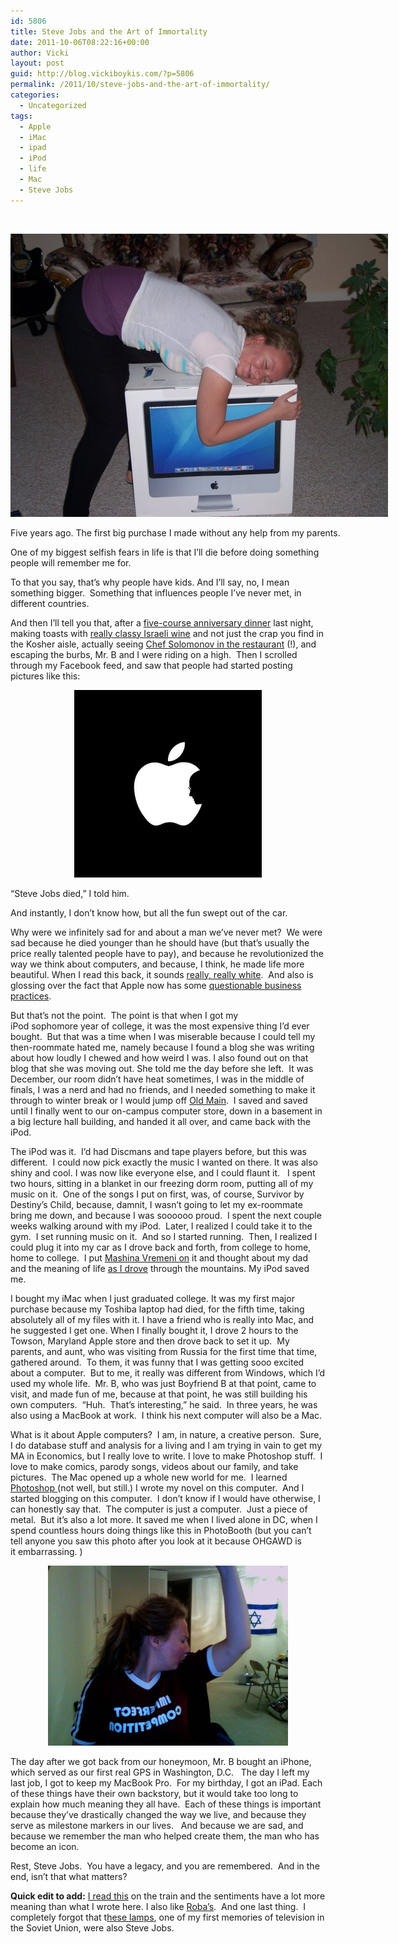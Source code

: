 ```yaml
---
id: 5806
title: Steve Jobs and the Art of Immortality
date: 2011-10-06T08:22:16+00:00
author: Vicki
layout: post
guid: http://blog.vickiboykis.com/?p=5806
permalink: /2011/10/steve-jobs-and-the-art-of-immortality/
categories:
  - Uncategorized
tags:
  - Apple
  - iMac
  - ipad
  - iPod
  - life
  - Mac
  - Steve Jobs
---
```

&nbsp;

<div id="attachment_5807" style="width: 614px" class="wp-caption aligncenter">
  <a href="https://raw.githubusercontent.com/veekaybee/wlb/gh-pages/assets/images/2011/10/n9301935_41461205_8124.jpg"><img class="size-full wp-image-5807" title="n9301935_41461205_8124" src="https://raw.githubusercontent.com/veekaybee/wlb/gh-pages/assets/images/2011/10/n9301935_41461205_8124.jpg" alt="" width="604" height="453" /></a>
  
  <p class="wp-caption-text">
    Five years ago. The first big purchase I made without any help from my parents.
  </p>
</div>

<p style="text-align: left;">
  One of my biggest selfish fears in life is that I&#8217;ll die before doing something people will remember me for.
</p>

<p style="text-align: left;">
  To that you say, that&#8217;s why people have kids. And I&#8217;ll say, no, I mean something bigger.  Something that influences people I&#8217;ve never met, in different countries.
</p>

<p style="text-align: left;">
  And then I&#8217;ll tell you that, after a <a href="http://www.zahavrestaurant.com/" target="_blank">five-course anniversary dinner</a> last night, making toasts with <a href="http://www.binyaminawines.com/" target="_blank">really classy Israeli wine</a> and not just the crap you find in the Kosher aisle, actually seeing <a href="http://www.nytimes.com/2011/09/21/dining/after-a-killing-michael-solomonov-turns-to-israeli-food.html?pagewanted=all" target="_blank">Chef Solomonov in the restaurant</a> (!), and escaping the burbs, Mr. B and I were riding on a high.  Then I scrolled through my Facebook feed, and saw that people had started posting pictures like this:
</p>

<p style="text-align: center;">
  <a href="https://raw.githubusercontent.com/veekaybee/wlb/gh-pages/assets/images/2011/10/301674_10150322842613303_9171233302_8339632_485555707_n.jpg"><img class="aligncenter size-full wp-image-5809" title="301674_10150322842613303_9171233302_8339632_485555707_n" src="https://raw.githubusercontent.com/veekaybee/wlb/gh-pages/assets/images/2011/10/301674_10150322842613303_9171233302_8339632_485555707_n.jpg" alt="" width="300" height="300" /></a>
</p>

<p style="text-align: left;">
  &#8220;Steve Jobs died,&#8221; I told him.
</p>

<p style="text-align: left;">
  And instantly, I don&#8217;t know how, but all the fun swept out of the car.
</p>

<p style="text-align: left;">
  Why were we infinitely sad for and about a man we&#8217;ve never met?  We were sad because he died younger than he should have (but that&#8217;s usually the price really talented people have to pay), and because he revolutionized the way we think about computers, and because, I think, he made life more beautiful. When I read this back, it sounds <a href="http://stuffwhitepeoplelike.com/2008/01/30/39-apple-products/" target="_blank">really, really white</a>.  And also is glossing over the fact that Apple now has some <a href="http://blog.vickiboykis.com/2011/08/02/the-great-news-im-getting-an-ipad-the-terrible-news-im-getting-an-ipad/" target="_blank">questionable business practices</a>.
</p>

<p style="text-align: left;">
  But that&#8217;s not the point.  The point is that when I got my iPod sophomore year of college, it was the most expensive thing I&#8217;d ever bought.  But that was a time when I was miserable because I could tell my then-roommate hated me, namely because I found a blog she was writing about how loudly I chewed and how weird I was. I also found out on that blog that she was moving out. She told me the day before she left.  It was December, our room didn&#8217;t have heat sometimes, I was in the middle of finals, I was a nerd and had no friends, and I needed something to make it through to winter break or I would jump off <a href="http://en.wikipedia.org/wiki/Old_Main_(Pennsylvania_State_University)" target="_blank">Old Main</a>.  I saved and saved until I finally went to our on-campus computer store, down in a basement in a big lecture hall building, and handed it all over, and came back with the iPod.
</p>

<p style="text-align: left;">
  The iPod was it.  I&#8217;d had Discmans and tape players before, but this was different.  I could now pick exactly the music I wanted on there. It was also shiny and cool. I was now like everyone else, and I could flaunt it.   I spent two hours, sitting in a blanket in our freezing dorm room, putting all of my music on it.  One of the songs I put on first, was, of course, Survivor by Destiny&#8217;s Child, because, damnit, I wasn&#8217;t going to let my ex-roommate bring me down, and because I was soooooo proud.  I spent the next couple weeks walking around with my iPod.  Later, I realized I could take it to the gym.  I set running music on it.  And so I started running.  Then, I realized I could plug it into my car as I drove back and forth, from college to home, home to college.  I put <a href="http://blog.vickiboykis.com/2010/04/19/time-machine-mashina-vremeni-and-my-dad/" target="_blank">Mashina Vremeni on</a> it and thought about my dad and the meaning of life <a href="http://blog.vickiboykis.com/2011/05/24/losing-erica/" target="_blank">as I drove</a> through the mountains. My iPod saved me.
</p>

<p style="text-align: left;">
  I bought my iMac when I just graduated college. It was my first major purchase because my Toshiba laptop had died, for the fifth time, taking absolutely all of my files with it. I have a friend who is really into Mac, and he suggested I get one. When I finally bought it, I drove 2 hours to the Towson, Maryland Apple store and then drove back to set it up.  My parents, and aunt, who was visiting from Russia for the first time that time, gathered around.  To them, it was funny that I was getting sooo excited about a computer.  But to me, it really was different from Windows, which I&#8217;d used my whole life.  Mr. B, who was just Boyfriend B at that point, came to visit, and made fun of me, because at that point, he was still building his own computers.  &#8220;Huh.  That&#8217;s interesting,&#8221; he said.  In three years, he was also using a MacBook at work.  I think his next computer will also be a Mac.
</p>

<p style="text-align: left;">
  What is it about Apple computers?  I am, in nature, a creative person.  Sure, I do database stuff and analysis for a living and I am trying in vain to get my MA in Economics, but I really love to write. I love to make Photoshop stuff.  I love to make comics, parody songs, videos about our family, and take pictures.  The Mac opened up a whole new world for me.  I learned <a href="http://blog.vickiboykis.com/2009/12/02/photoshop-thursday-master-and-margarita/" target="_blank">Photoshop </a>(not well, but still.) I wrote my novel on this computer.  And I started blogging on this computer.  I don&#8217;t know if I would have otherwise, I can honestly say that.  The computer is just a computer.  Just a piece of metal.  But it&#8217;s also a lot more. It saved me when I lived alone in DC, when I spend countless hours doing things like this in PhotoBooth (but you can&#8217;t tell anyone you saw this photo after you look at it because OHGAWD is it embarrassing. )
</p>

<p style="text-align: center;">
  <a href="https://raw.githubusercontent.com/veekaybee/wlb/gh-pages/assets/images/2011/10/Photo-2.jpg"><img class="aligncenter size-full wp-image-5811" title="Photo 2" src="https://raw.githubusercontent.com/veekaybee/wlb/gh-pages/assets/images/2011/10/Photo-2.jpg" alt="" width="384" height="288" /></a>
</p>

<p style="text-align: left;">
  The day after we got back from our honeymoon, Mr. B bought an iPhone, which served as our first real GPS in Washington, D.C.   The day I left my last job, I got to keep my MacBook Pro.  For my birthday, I got an iPad. Each of these things have their own backstory, but it would take too long to explain how much meaning they all have.  Each of these things is important because they&#8217;ve drastically changed the way we live, and because they serve as milestone markers in our lives.   And because we are sad, and because we remember the man who helped create them, the man who has become an icon.
</p>

<p style="text-align: left;">
  Rest, Steve Jobs.  You have a legacy, and you are remembered.  And in the end, isn&#8217;t that what matters?
</p>

**Quick edit to add:** <a href="http://news.ycombinator.com/item?id=3078128" target="_blank">I read this</a> on the train and the sentiments have a lot more meaning than what I wrote here. I also like <a href="http://www.andfaraway.net/blog/2011/10/06/his-jobness-steve-a-tribute/" target="_blank">Roba&#8217;s</a>.  And one last thing.  I completely forgot that t<a href="http://www.pixar.com/shorts/ljr/" target="_blank">hese lamps</a>, one of my first memories of television in the Soviet Union, were also Steve Jobs.
